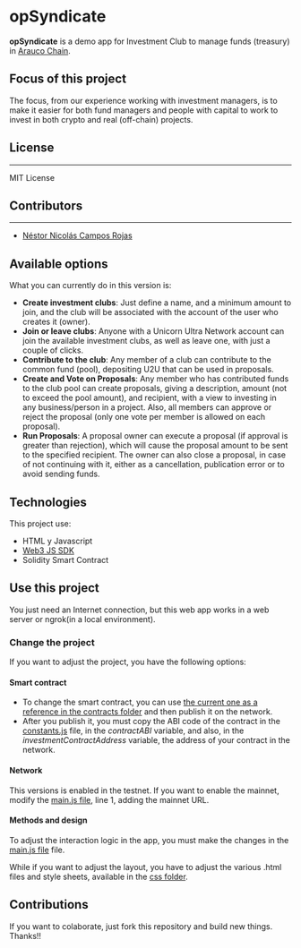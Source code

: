 # opSyndicate
**opSyndicate** is a demo app for Investment Club to manage funds (treasury) in [Arauco Chain](https://araucochain.xyz/).

## Focus of this project
The focus, from our experience working with investment managers, is to make it easier for both fund managers and people with capital to work to invest in both crypto and real (off-chain) projects.


## License
----
MIT License

## Contributors
----
- [Néstor Nicolás Campos Rojas](https://www.linkedin.com/in/nescampos/)

## Available options

What you can currently do in this version is:
- **Create investment clubs**: Just define a name, and a minimum amount to join, and the club will be associated with the account of the user who creates it (owner).
- **Join or leave clubs**: Anyone with a Unicorn Ultra Network account can join the available investment clubs, as well as leave one, with just a couple of clicks.
- **Contribute to the club**: Any member of a club can contribute to the common fund (pool), depositing U2U that can be used in proposals.
- **Create and Vote on Proposals**: Any member who has contributed funds to the club pool can create proposals, giving a description, amount (not to exceed the pool amount), and recipient, with a view to investing in any business/person in a project. Also, all members can approve or reject the proposal (only one vote per member is allowed on each proposal).
- **Run Proposals**: A proposal owner can execute a proposal (if approval is greater than rejection), which will cause the proposal amount to be sent to the specified recipient. The owner can also close a proposal, in case of not continuing with it, either as a cancellation, publication error or to avoid sending funds.


## Technologies
This project use:
- HTML y Javascript
- [Web3 JS SDK](https://web3js.readthedocs.io/en/v1.10.0/)
- Solidity Smart Contract

## Use this project

You just need an Internet connection, but this web app works in a web server or ngrok(in a local environment).

### Change the project
If you want to adjust the project, you have the following options:

#### Smart contract
- To change the smart contract, you can use [the current one as a reference in the contracts folder](./contracts/InvestmentClub.sol) and then publish it on the network.
- After you publish it, you must copy the ABI code of the contract in the [constants.js](./js/constants.js) file, in the _contractABI_ variable, and also, in the _investmentContractAddress_ variable, the address of your contract in the network.

#### Network
This versions is enabled in the testnet. 
If you want to enable the mainnet, modify the [main.js file](./js/main.js), line 1, adding the mainnet URL.

#### Methods and design
To adjust the interaction logic in the app, you must make the changes in the [main.js file](./js/main.js) file.

While if you want to adjust the layout, you have to adjust the various .html files and style sheets, available in the [css folder](./css).

## Contributions

If you want to colaborate, just fork this repository and build new things. Thanks!!
